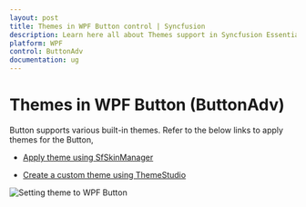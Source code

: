```yaml
---
layout: post
title: Themes in WPF Button control | Syncfusion
description: Learn here all about Themes support in Syncfusion Essential Studio WPF Button (ButtonAdv) control, its elements and more details.
platform: WPF
control: ButtonAdv
documentation: ug
---
```


# Themes in WPF Button (ButtonAdv)

Button supports various built-in themes. Refer to the below links to apply themes for the Button,

  * [Apply theme using SfSkinManager](https://help.syncfusion.com/wpf/themes/skin-manager)
	
  * [Create a custom theme using ThemeStudio](https://help.syncfusion.com/wpf/themes/theme-studio#creating-custom-theme)

  ![Setting theme to WPF Button](Theme-Support_images/Theme-Support_img1.png)
